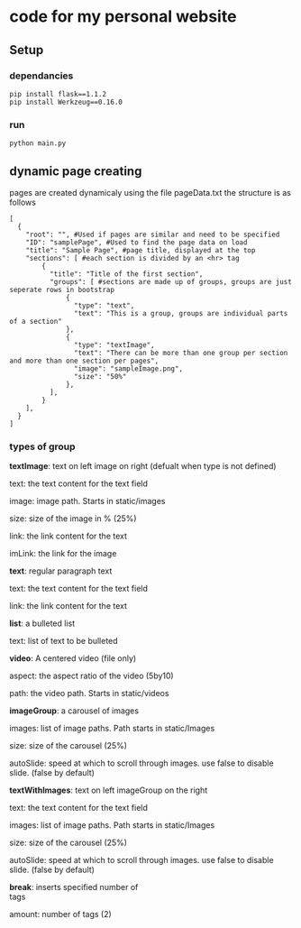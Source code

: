 # code for my personal website

## Setup
### dependancies
```
pip install flask==1.1.2
pip install Werkzeug==0.16.0
```

### run
```
python main.py
```

## dynamic page creating

pages are created dynamicaly using the file pageData.txt the structure is as follows
```
[
  {
    "root": "", #Used if pages are similar and need to be specified
    "ID": "samplePage", #Used to find the page data on load
    "title": "Sample Page", #page title, displayed at the top
    "sections": [ #each section is divided by an <hr> tag
        {
          "title": "Title of the first section",
          "groups": [ #sections are made up of groups, groups are just seperate rows in bootstrap
              {
                "type": "text",
                "text": "This is a group, groups are individual parts of a section"
              },
              {
                "type": "textImage",
                "text": "There can be more than one group per section and more than one section per pages",
                "image": "sampleImage.png",
                "size": "50%"
              },
          ],
        }
    ],
  }
]
```

### types of group
**textImage**: text on left image on right (defualt when type is not defined)

  text: the text content for the text field

  image: image path. Starts in static/images

  size: size of the image in % (25%)
  
  link: the link content for the text

  imLink: the link for the image


**text**: regular paragraph text

  text: the text content for the text field

  link: the link content for the text


**list**: a bulleted list

  text: list of text to be bulleted


**video**: A centered video (file only)

  aspect: the aspect ratio of the video (5by10)

  path: the video path. Starts in static/videos


**imageGroup**: a carousel of images

  images: list of image paths. Path starts in static/Images

  size: size of the carousel (25%)

  autoSlide: speed at which to scroll through images. use false to disable slide. (false by default)


**textWithImages**: text on left imageGroup on the right

  text: the text content for the text field

  images: list of image paths. Path starts in static/Images

  size: size of the carousel (25%)

  autoSlide: speed at which to scroll through images. use false to disable slide. (false by default)


**break**: inserts specified number of <br> tags

  amount: number of tags (2)
